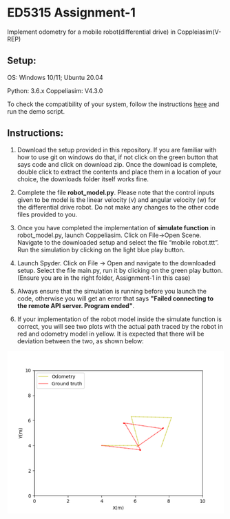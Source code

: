 # ED5315 Assignment-1
Implement odometry for a mobile robot(differential drive) in Coppleiasim(V-REP)

## Setup:
OS: Windows 10/11; Ubuntu 20.04


Python: 3.6.x
Coppeliasim: V4.3.0

To check the compatibility of your system, follow the instructions [here](https://github.com/BijoSebastian/ED5315_Mobile_Robot_Sim_Setup/tree/main/Demo) and run the demo script.

## Instructions:

  1. Download the setup provided in this repository. If you are familiar with how to use git on windows do that, if not click on the green button that says code and click on download zip. Once the download is complete, double click to extract the contents and place them in a location of your choice, the downloads folder itself works fine.

  2. Complete the file **robot_model.py**. Please note that the control inputs given to be model is the linear velocity (v) and angular velocity (w) for the differential drive robot. Do not make any changes to the other code files provided to you.

  3. Once you have completed the implementation of **simulate function** in robot_model.py, launch Coppeliasim. Click on File->Open Scene. Navigate to the downloaded setup and select the file “mobile robot.ttt”. Run the simulation by clicking on the light blue play button.

  4. Launch Spyder. Click on File -> Open and navigate to the downloaded setup. Select the file main.py, run it by clicking on the green play button. (Ensure you are in the right folder, Assignment-1 in this case) 

  5. Always ensure that the simulation is running before you launch the code, otherwise you will get an error that says **"Failed connecting to the remote API server. Program ended"**.

  6.	If your implementation of the robot model inside the simulate function is correct, you will see two plots with the actual path traced by the robot in red and odometry model in yellow. It is expected that there will be deviation between the two, as shown below:

![Solution figure](Solution_figure.png)

